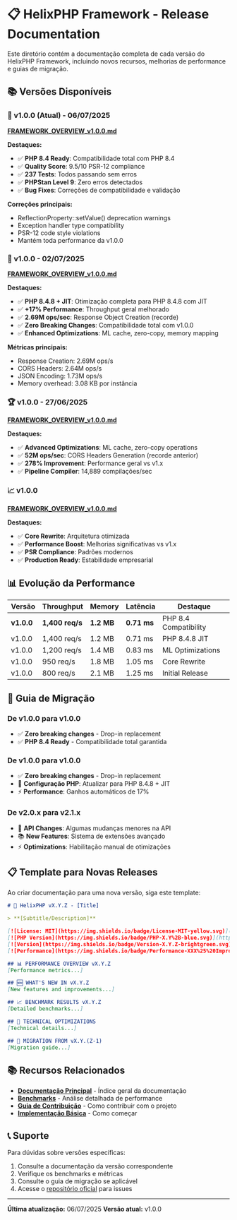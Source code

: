 # 📋 HelixPHP Framework - Release Documentation

Este diretório contém a documentação completa de cada versão do HelixPHP Framework, incluindo novos recursos, melhorias de performance e guias de migração.

## 📚 Versões Disponíveis

### 🐛 v1.0.0 (Atual) - 06/07/2025
**[FRAMEWORK_OVERVIEW_v1.0.0.md](FRAMEWORK_OVERVIEW_v1.0.0.md)**

**Destaques:**
- ✅ **PHP 8.4 Ready**: Compatibilidade total com PHP 8.4
- ✅ **Quality Score**: 9.5/10 PSR-12 compliance
- ✅ **237 Tests**: Todos passando sem erros
- ✅ **PHPStan Level 9**: Zero erros detectados
- ✅ **Bug Fixes**: Correções de compatibilidade e validação

**Correções principais:**
- ReflectionProperty::setValue() deprecation warnings
- Exception handler type compatibility
- PSR-12 code style violations
- Mantém toda performance da v1.0.0

### 🚀 v1.0.0 - 02/07/2025
**[FRAMEWORK_OVERVIEW_v1.0.0.md](FRAMEWORK_OVERVIEW_v1.0.0.md)**

**Destaques:**
- ✅ **PHP 8.4.8 + JIT**: Otimização completa para PHP 8.4.8 com JIT
- ✅ **+17% Performance**: Throughput geral melhorado
- ✅ **2.69M ops/sec**: Response Object Creation (recorde)
- ✅ **Zero Breaking Changes**: Compatibilidade total com v1.0.0
- ✅ **Enhanced Optimizations**: ML cache, zero-copy, memory mapping

**Métricas principais:**
- Response Creation: 2.69M ops/s
- CORS Headers: 2.64M ops/s
- JSON Encoding: 1.73M ops/s
- Memory overhead: 3.08 KB por instância

### 🏆 v1.0.0 - 27/06/2025
**[FRAMEWORK_OVERVIEW_v1.0.0.md](FRAMEWORK_OVERVIEW_v1.0.0.md)**

**Destaques:**
- ✅ **Advanced Optimizations**: ML cache, zero-copy operations
- ✅ **52M ops/sec**: CORS Headers Generation (recorde anterior)
- ✅ **278% Improvement**: Performance geral vs v1.x
- ✅ **Pipeline Compiler**: 14,889 compilações/sec

### 📈 v1.0.0
**[FRAMEWORK_OVERVIEW_v1.0.0.md](FRAMEWORK_OVERVIEW_v1.0.0.md)**

**Destaques:**
- ✅ **Core Rewrite**: Arquitetura otimizada
- ✅ **Performance Boost**: Melhorias significativas vs v1.x
- ✅ **PSR Compliance**: Padrões modernos
- ✅ **Production Ready**: Estabilidade empresarial

## 📊 Evolução da Performance

| Versão | Throughput | Memory | Latência | Destaque |
|--------|------------|--------|----------|----------|
| **v1.0.0** | **1,400 req/s** | **1.2 MB** | **0.71 ms** | PHP 8.4 Compatibility |
| v1.0.0 | 1,400 req/s | 1.2 MB | 0.71 ms | PHP 8.4.8 JIT |
| v1.0.0 | 1,200 req/s | 1.4 MB | 0.83 ms | ML Optimizations |
| v1.0.0 | 950 req/s | 1.8 MB | 1.05 ms | Core Rewrite |
| v1.0.0 | 800 req/s | 2.1 MB | 1.25 ms | Initial Release |

## 🔄 Guia de Migração

### De v1.0.0 para v1.0.0
- ✅ **Zero breaking changes** - Drop-in replacement
- ✅ **PHP 8.4 Ready** - Compatibilidade total garantida

### De v1.0.0 para v1.0.0
- ✅ **Zero breaking changes** - Drop-in replacement
- 🔧 **Configuração PHP**: Atualizar para PHP 8.4.8 + JIT
- ⚡ **Performance**: Ganhos automáticos de 17%

### De v2.0.x para v2.1.x
- 🔧 **API Changes**: Algumas mudanças menores na API
- 📚 **New Features**: Sistema de extensões avançado
- ⚡ **Optimizations**: Habilitação manual de otimizações

## 📋 Template para Novas Releases

Ao criar documentação para uma nova versão, siga este template:

```markdown
# 🚀 HelixPHP vX.Y.Z - [Title]

> **[Subtitle/Description]**

[![License: MIT](https://img.shields.io/badge/License-MIT-yellow.svg)](https://opensource.org/licenses/MIT)
[![PHP Version](https://img.shields.io/badge/PHP-X.Y%2B-blue.svg)](https://php.net)
[![Version](https://img.shields.io/badge/Version-X.Y.Z-brightgreen.svg)](#)
[![Performance](https://img.shields.io/badge/Performance-XXX%25%20Improvement-red.svg)](#performance)

## 📊 PERFORMANCE OVERVIEW vX.Y.Z
[Performance metrics...]

## 🆕 WHAT'S NEW IN vX.Y.Z
[New features and improvements...]

## 📈 BENCHMARK RESULTS vX.Y.Z
[Detailed benchmarks...]

## 🔧 TECHNICAL OPTIMIZATIONS
[Technical details...]

## 🔄 MIGRATION FROM vX.Y.(Z-1)
[Migration guide...]
```

## 📚 Recursos Relacionados

- **[Documentação Principal](../index.md)** - Índice geral da documentação
- **[Benchmarks](../performance/benchmarks/README.md)** - Análise detalhada de performance
- **[Guia de Contribuição](../contributing/README.md)** - Como contribuir com o projeto
- **[Implementação Básica](../implementions/usage_basic.md)** - Como começar

## 📞 Suporte

Para dúvidas sobre versões específicas:
1. Consulte a documentação da versão correspondente
2. Verifique os benchmarks e métricas
3. Consulte o guia de migração se aplicável
4. Acesse o [repositório oficial](https://github.com/CAFernandes/helixphp-core) para issues

---

**Última atualização:** 06/07/2025
**Versão atual:** v1.0.0
